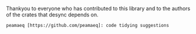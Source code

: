 Thankyou to everyone who has contributed to this library and to the authors of
the crates that desync depends on.

    peamaeq [https://github.com/peamaeq]: code tidying suggestions
